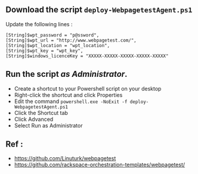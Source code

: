 ## Download the script `deploy-WebpagetestAgent.ps1`

Update the following lines :

```powersheel
[String]$wpt_password = "p@ssword",
[String]$wpt_url = "http://www.webpagetest.com/",
[String]$wpt_location = "wpt_location",
[String]$wpt_key = "wpt_key",
[String]$windows_licenceKey = "XXXXX-XXXXX-XXXXX-XXXXX-XXXXX"
```

## Run the script *as Administrator*.

- Create a shortcut to your Powershell script on your desktop
- Right-click the shortcut and click Properties
- Edit the command `powershell.exe -NoExit -f deploy-WebpagetestAgent.ps1`
- Click the Shortcut tab
- Click Advanced
- Select Run as Administrator


## Ref :
- https://github.com/Linuturk/webpagetest
- https://github.com/rackspace-orchestration-templates/webpagetest/
